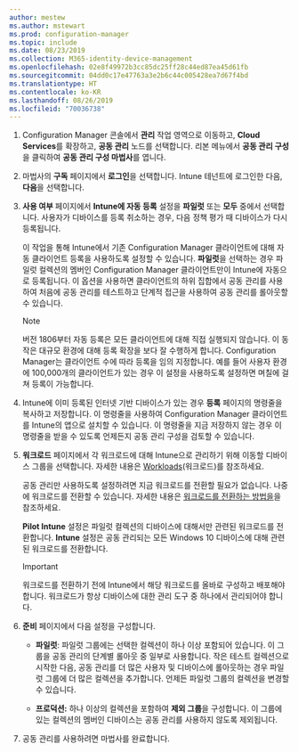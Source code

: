 ```yaml
---
author: mestew
ms.author: mstewart
ms.prod: configuration-manager
ms.topic: include
ms.date: 08/23/2019
ms.collection: M365-identity-device-management
ms.openlocfilehash: 02e8f49972b3cc85dc25ff28c44ed87ea45d61fb
ms.sourcegitcommit: 04dd0c17e47763a3e2b6c44c005428ea7d67f4bd
ms.translationtype: HT
ms.contentlocale: ko-KR
ms.lasthandoff: 08/26/2019
ms.locfileid: "70036738"
---
```

<!--Don't apply H2/H3 in this include file since they are context driven by article-->
1. Configuration Manager 콘솔에서 **관리** 작업 영역으로 이동하고, **Cloud Services**를 확장하고, **공동 관리** 노드를 선택합니다. 리본 메뉴에서 **공동 관리 구성**을 클릭하여 **공동 관리 구성 마법사**를 엽니다.

2. 마법사의 **구독** 페이지에서 **로그인**을 선택합니다. Intune 테넌트에 로그인한 다음, **다음**을 선택합니다.  

3. **사용 여부** 페이지에서 **Intune에 자동 등록** 설정을 **파일럿** 또는 **모두** 중에서 선택합니다. 사용자가 디바이스를 등록 취소하는 경우, 다음 정책 평가 때 디바이스가 다시 등록됩니다. <!--3330596--> 

    이 작업을 통해 Intune에서 기존 Configuration Manager 클라이언트에 대해 자동 클라이언트 등록을 사용하도록 설정할 수 있습니다. **파일럿**을 선택하는 경우 파일럿 컬렉션의 멤버인 Configuration Manager 클라이언트만이 Intune에 자동으로 등록됩니다. 이 옵션을 사용하면 클라이언트의 하위 집합에서 공동 관리를 사용하여 처음에 공동 관리를 테스트하고 단계적 접근을 사용하여 공동 관리를 롤아웃할 수 있습니다. 

    > [!Note]  
    > 버전 1806부터 자동 등록은 모든 클라이언트에 대해 직접 실행되지 않습니다. 이 동작은 대규모 환경에 대해 등록 확장을 보다 잘 수행하게 합니다. Configuration Manager는 클라이언트 수에 따라 등록을 임의 지정합니다. 예를 들어 사용자 환경에 100,000개의 클라이언트가 있는 경우 이 설정을 사용하도록 설정하면 며칠에 걸쳐 등록이 가능합니다.<!--1358003-->  

4. Intune에 이미 등록된 인터넷 기반 디바이스가 있는 경우 **등록** 페이지의 명령줄을 복사하고 저장합니다. 이 명령줄을 사용하여 Configuration Manager 클라이언트를 Intune의 앱으로 설치할 수 있습니다. 이 명령줄을 지금 저장하지 않는 경우 이 명령줄을 받을 수 있도록 언제든지 공동 관리 구성을 검토할 수 있습니다.

5. **워크로드** 페이지에서 각 워크로드에 대해 Intune으로 관리하기 위해 이동할 디바이스 그룹을 선택합니다. 자세한 내용은 [Workloads](/sccm/comanage/workloads)(워크로드)를 참조하세요.  

    공동 관리만 사용하도록 설정하려면 지금 워크로드를 전환할 필요가 없습니다. 나중에 워크로드를 전환할 수 있습니다. 자세한 내용은 [워크로드를 전환하는 방법을](/sccm/comanage/how-to-switch-workloads)을 참조하세요.  

    **Pilot Intune** 설정은 파일럿 컬렉션의 디바이스에 대해서만 관련된 워크로드를 전환합니다. **Intune** 설정은 공동 관리되는 모든 Windows 10 디바이스에 대해 관련된 워크로드를 전환합니다.  

    > [!Important]
    > 워크로드를 전환하기 전에 Intune에서 해당 워크로드를 올바로 구성하고 배포해야 합니다. 워크로드가 항상 디바이스에 대한 관리 도구 중 하나에서 관리되어야 합니다.  

6. **준비** 페이지에서 다음 설정을 구성합니다.  

    - **파일럿**: 파일럿 그룹에는 선택한 컬렉션이 하나 이상 포함되어 있습니다. 이 그룹을 공동 관리의 단계별 롤아웃 중 일부로 사용합니다. 작은 테스트 컬렉션으로 시작한 다음, 공동 관리를 더 많은 사용자 및 디바이스에 롤아웃하는 경우 파일럿 그룹에 더 많은 컬렉션을 추가합니다. 언제든 파일럿 그룹의 컬렉션을 변경할 수 있습니다.  

    - **프로덕션:** 하나 이상의 컬렉션을 포함하여 **제외 그룹**을 구성합니다. 이 그룹에 있는 컬렉션의 멤버인 디바이스는 공동 관리를 사용하지 않도록 제외됩니다.  

7. 공동 관리를 사용하려면 마법사를 완료합니다.  
